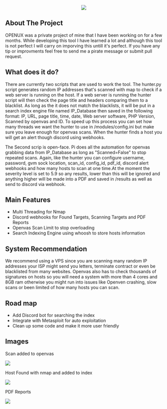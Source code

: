 <p align="center"> <img src="https://github.com/xSneaky/Openus/blob/abc418ca919e3d4d7337f4bcca8baddf9f3b9d6b/images/logo.gif"> </p>


## About The Project
OPENUX was a private project of mine that I have been working on for a few months. While developing this tool I have learned a lot and although this tool is not perfect I will carry on imporving this untill it's perfect. If you have any tip or improvments feel free to send me a pirate message or submit pull request.

## What does it do?
There are currently two scripts that are used to work the tool. The hunter.py script generates random IP addresses that's scanned with map to check if a web server is running on the host. If a web server is running the hunter script will then check the page title and headers comparing them to a blacklist. As long as the it does not match the blacklists, it will be put in a search index engine file named IP_Database then saved in the following format:
IP, URL, page title, time, date, Web server software, PHP Version, Scanned by openvas and ID.
To speed up this process you can set how many threads we want the hunter to use in /modules/config.ini but make sure you leave enough for openvas scans. When the hunter finds a host you will get an alert though discord using webhooks.

The Second scrip is open-face. Pi does all the automation for openvas grabbing data from IP_Database as long as "Scanned=False" to stop repeated scans. Again, like the hunter you can configure username, password, gvm sock location, scan_id, config_id, pdf_id, discord alert webhooks and how many hosts to scan at one time.At the moment the severity level is set to 5.9 so any results, lower than this will be ignored and anything higher will be made into a PDF and saved in /results as well as send to discord via webhook.

## Main Features
- Multi Threading for Nmap
- Discord webhooks for Found Targets, Scanning Targets and PDF Reports
- Openvas Scan Limit to stop overloading
- Search Indexing Engine using whoosh to store hosts information


## System Recommendation
We recommend using a VPS since you are scanning many random IP addresses your ISP might send you letters, terminate contract or even be blacklisted from many websites. Openvas also has to check thousands of signatures on hosts so you will need a system with more than 4 cores and 8GB ram otherwise you might run into issues like Openven crashing, slow scans or been limited of how many hosts you can scan.


## Road map
- Add Discord bot for searching the index
- Integrate with Metasploit for auto exploitation
- Clean up some code and make it more user friendly  
## Images
Scan added to openvas
<p align="left"> <img src="https://github.com/xSneaky/Openus/blob/0938f91b1a21771d5c9e89b3122fda8aefb26255/images/ScanAdded.png"> </p>

Host Found with nmap and added to index
<p align="left"> <img src="https://github.com/xSneaky/Openus/blob/6df8d51bc018c02ecb6328361f7a37c9354e3917/images/ScanFound.png"> </p>

PDF Reports
<p align="left"> <img src="https://github.com/xSneaky/Openus/blob/b19c3b3a0276edc23d03d33f9f8faa8172516953/images/PDF.png"> </p>

